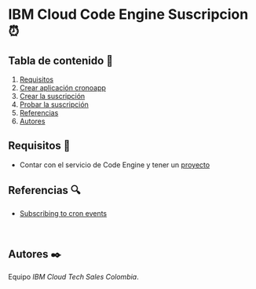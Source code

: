 # IBM Cloud Code Engine Suscripcion :alarm_clock:

## Tabla de contenido 📑

1. [Requisitos](#Requisitos-newspaper)
2. [Crear aplicación cronoapp](#Crear-aplicación-cronoapp)
3. [Crear la suscripción](#Crear-la-suscripción)
4. [Probar la suscripción](#Probar-la-suscripción)
5. [Referencias](#Referencias-mag)
6. [Autores](#Autores-black_nib)

## Requisitos :newspaper:
- Contar con el servicio de Code Engine y tener un [proyecto](https://cloud.ibm.com/codeengine/create/project)
## Referencias :mag:

- [Subscribing to cron events](https://cloud.ibm.com/docs/codeengine?topic=codeengine-subscribe-cron-tutorial)
<br />

## Autores :black_nib:
Equipo *IBM Cloud Tech Sales Colombia*.
